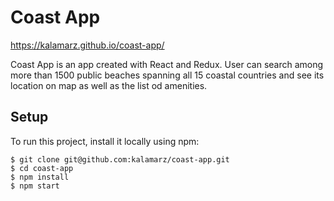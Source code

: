 # Coast App

https://kalamarz.github.io/coast-app/

Coast App is an app created with React and Redux. User can search among more than 1500 public beaches spanning all 15 coastal countries and see its location on map as well as the list od amenities. 

## Setup

To run this project, install it locally using npm:

```
$ git clone git@github.com:kalamarz/coast-app.git
$ cd coast-app
$ npm install
$ npm start
```
